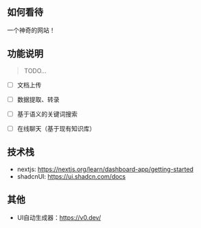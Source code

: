 ## 如何看待

一个神奇的网站！

## 功能说明

> TODO...

- [ ] 文档上传
- [ ] 数据提取、转录
- [ ] 基于语义的关键词搜索
- [ ] 在线聊天（基于现有知识库）


## 技术栈

- nextjs: https://nextjs.org/learn/dashboard-app/getting-started
- shadcnUI: https://ui.shadcn.com/docs


## 其他

- UI自动生成器：https://v0.dev/